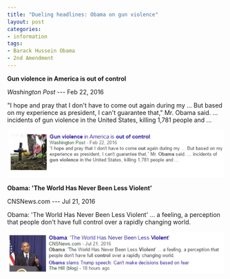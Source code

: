 ```yaml
---
title: "Dueling headlines: Obama on gun violence"
layout: post
categories:
- information
tags:
- Barack Hussein Obama
- 2nd Amendment
---
```


**Gun violence in America is out of control**

*Washington Post* --- Feb 22, 2016

"I hope and pray that I don't have to come out again during my ... But based on my experience as president, I can't guarantee that," Mr. Obama said. ... incidents of gun violence in the United States, killing 1,781 people and ...

[![20160222 Obama](/assets/img/2016/07/20160222-Obama.png)](/assets/img/2016/07/20160222-Obama.png)

**Obama: 'The World Has Never Been Less Violent'**

CNSNews.com --- Jul 21, 2016

Obama: 'The World Has Never Been Less Violent' ... a feeling, a perception that people don't have full control over a rapidly changing world.

[![20160721 Obama](/assets/img/2016/07/20160721-Obama.png)](/assets/img/2016/07/20160721-Obama.png)
